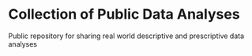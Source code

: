 # Collection of Public Data Analyses
Public repository for sharing real world descriptive and prescriptive data analyses
